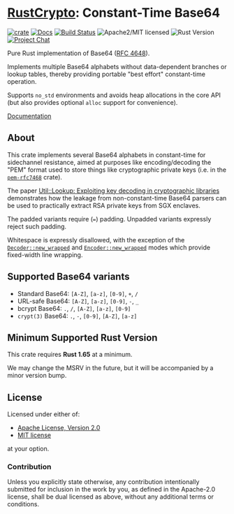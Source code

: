 # [RustCrypto]: Constant-Time Base64

[![crate][crate-image]][crate-link]
[![Docs][docs-image]][docs-link]
[![Build Status][build-image]][build-link]
![Apache2/MIT licensed][license-image]
![Rust Version][rustc-image]
[![Project Chat][chat-image]][chat-link]

Pure Rust implementation of Base64 ([RFC 4648]).

Implements multiple Base64 alphabets without data-dependent branches or lookup
tables, thereby providing portable "best effort" constant-time operation.

Supports `no_std` environments and avoids heap allocations in the core API
(but also provides optional `alloc` support for convenience).

[Documentation][docs-link]

## About

This crate implements several Base64 alphabets in constant-time for sidechannel
resistance, aimed at purposes like encoding/decoding the "PEM" format used to
store things like cryptographic private keys (i.e. in the [`pem-rfc7468`] crate).

The paper [Util::Lookup: Exploiting key decoding in cryptographic libraries][Util::Lookup]
demonstrates how the leakage from non-constant-time Base64 parsers can be used
to practically extract RSA private keys from SGX enclaves.

The padded variants require (`=`) padding. Unpadded variants expressly
reject such padding.

Whitespace is expressly disallowed, with the exception of the
[`Decoder::new_wrapped`] and [`Encoder::new_wrapped`] modes which provide
fixed-width line wrapping.

## Supported Base64 variants

- Standard Base64: `[A-Z]`, `[a-z]`, `[0-9]`, `+`, `/`
- URL-safe Base64: `[A-Z]`, `[a-z]`, `[0-9]`, `-`, `_`
- bcrypt Base64: `.`, `/`, `[A-Z]`, `[a-z]`, `[0-9]`
- `crypt(3)` Base64: `.`, `-`, `[0-9]`, `[A-Z]`, `[a-z]`

## Minimum Supported Rust Version

This crate requires **Rust 1.65** at a minimum.

We may change the MSRV in the future, but it will be accompanied by a minor
version bump.

## License

Licensed under either of:

 * [Apache License, Version 2.0](http://www.apache.org/licenses/LICENSE-2.0)
 * [MIT license](http://opensource.org/licenses/MIT)

at your option.

### Contribution

Unless you explicitly state otherwise, any contribution intentionally submitted
for inclusion in the work by you, as defined in the Apache-2.0 license, shall be
dual licensed as above, without any additional terms or conditions.

[//]: # (badges)

[crate-image]: https://buildstats.info/crate/base64ct
[crate-link]: https://crates.io/crates/base64ct
[docs-image]: https://docs.rs/base64ct/badge.svg
[docs-link]: https://docs.rs/base64ct/
[build-image]: https://github.com/RustCrypto/formats/actions/workflows/base64ct.yml/badge.svg
[build-link]: https://github.com/RustCrypto/formats/actions/workflows/base64ct.yml
[license-image]: https://img.shields.io/badge/license-Apache2.0/MIT-blue.svg
[rustc-image]: https://img.shields.io/badge/rustc-1.65+-blue.svg
[chat-image]: https://img.shields.io/badge/zulip-join_chat-blue.svg
[chat-link]: https://rustcrypto.zulipchat.com/#narrow/stream/300570-formats

[//]: # (links)

[RustCrypto]: https://github.com/rustcrypto
[RFC 4648]: https://tools.ietf.org/html/rfc4648
[`pem-rfc7468`]: https://github.com/RustCrypto/formats/tree/master/pem-rfc7468
[Util::Lookup]: https://arxiv.org/pdf/2108.04600.pdf
[`Decoder::new_wrapped`]: https://docs.rs/base64ct/latest/base64ct/struct.Decoder.html#method.new_wrapped
[`Encoder::new_wrapped`]: https://docs.rs/base64ct/latest/base64ct/struct.Encoder.html#method.new_wrapped
